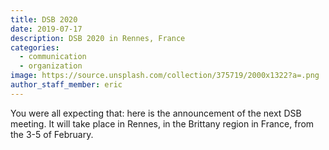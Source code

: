 ```yaml
---
title: DSB 2020
date: 2019-07-17
description: DSB 2020 in Rennes, France
categories:
  - communication
  - organization
image: https://source.unsplash.com/collection/375719/2000x1322?a=.png
author_staff_member: eric
---
```

You were all expecting that: here is the announcement of the next DSB meeting. It will take place in Rennes, in the Brittany region in France, from the 3-5 of February.

